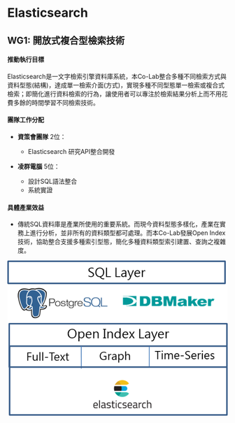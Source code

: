 # Elasticsearch

## WG1: 開放式複合型檢索技術  

#### 推動執行目標
Elasticsearch是一文字檢索引擎資料庫系統，本Co-Lab整合多種不同檢索方式與資料型態(結構)，達成單一檢索介面(方式)，實現多種不同型態單一檢索或複合式檢索；即簡化進行資料檢索的行為，讓使用者可以專注於檢索結果分析上而不用花費多餘的時間學習不同檢索技術。

#### 團隊工作分配

* <b>資策會團隊</b> 2位：
  * Elasticsearch 研究API整合開發
  
* <b>凌群電腦</b> 5位：
  * 設計SQL語法整合
  * 系統實證


#### 具體產業效益

* 傳統SQL資料庫是產業所使用的重要系統。而現今資料型態多樣化，產業在實務上進行分析，並非所有的資料類型都可處理。而本Co-Lab發展Open Index 技術，協助整合支援多種索引型態，簡化多種資料類型索引建置、查詢之複雜度。


<p align="center">
  <img src="https://github.com/twoss-io/Elasticsearch/blob/master/img/elasticsearch_intro1.png">
</p>
